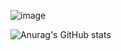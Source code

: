 ![image](https://github-readme-stats.vercel.app/api/top-langs/?username=ricfrst&layout=compact&langs_count=8&hide_border=true&title_color=000000&icon_color=000000&text_color=000000&bg_color=ffffff)


![Anurag's GitHub stats](https://github-readme-stats.vercel.app/api?username=ricfrst&show_icons=true&theme=radical)
